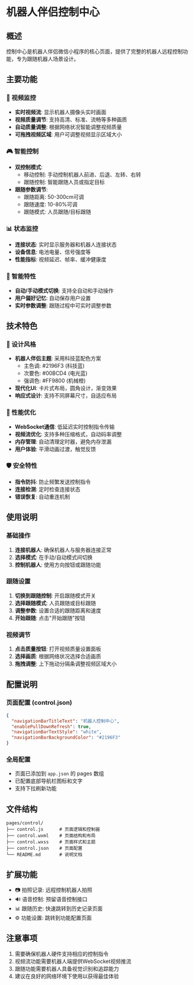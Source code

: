 # 机器人伴侣控制中心

## 概述
控制中心是机器人伴侣微信小程序的核心页面，提供了完整的机器人远程控制功能，专为跟随机器人场景设计。

## 主要功能

### 🎥 视频监控
- **实时视频流**: 显示机器人摄像头实时画面
- **视频质量调节**: 支持高清、标准、流畅等多种画质
- **自动质量调整**: 根据网络状况智能调整视频质量
- **可拖拽视频区域**: 用户可调整视频显示区域大小

### 🎮 智能控制
- **双控制模式**:
  - 移动控制: 手动控制机器人前进、后退、左转、右转
  - 跟随控制: 智能跟随人员或指定目标
- **跟随参数调节**:
  - 跟随距离: 50-300cm可调
  - 跟随速度: 10-80%可调
  - 跟随模式: 人员跟随/目标跟随

### 📊 状态监控
- **连接状态**: 实时显示服务器和机器人连接状态
- **设备信息**: 电池电量、信号强度等
- **性能指标**: 视频延迟、帧率、缓冲健康度

### 🔧 智能特性
- **自动/手动模式切换**: 支持全自动和手动操作
- **用户偏好记忆**: 自动保存用户设置
- **实时参数调整**: 跟随过程中可实时调整参数

## 技术特色

### 🎨 设计风格
- **机器人伴侣主题**: 采用科技蓝配色方案
  - 主色调: #2196F3 (科技蓝)
  - 次要色: #00BCD4 (电光蓝)  
  - 强调色: #FF9800 (机械橙)
- **现代化UI**: 卡片式布局，圆角设计，渐变效果
- **响应式设计**: 支持不同屏幕尺寸，自适应布局

### 🚀 性能优化
- **WebSocket通信**: 低延迟实时控制指令传输
- **视频流优化**: 支持多种压缩格式，自动码率调整
- **内存管理**: 自动清理定时器，避免内存泄漏
- **用户体验**: 平滑动画过渡，触觉反馈

### 🛡️ 安全特性
- **指令防抖**: 防止频繁发送控制指令
- **连接检测**: 定时检查连接状态
- **错误恢复**: 自动重连机制

## 使用说明

### 基础操作
1. **连接机器人**: 确保机器人与服务器连接正常
2. **选择模式**: 在手动/自动模式间切换
3. **控制机器人**: 使用方向按钮或跟随功能

### 跟随设置
1. **切换到跟随控制**: 开启跟随模式开关
2. **选择跟随模式**: 人员跟随或目标跟随
3. **调整参数**: 设置合适的跟随距离和速度
4. **开始跟随**: 点击"开始跟随"按钮

### 视频调节
1. **点击质量按钮**: 打开视频质量设置面板
2. **选择画质**: 根据网络状况选择合适画质
3. **拖拽调整**: 上下拖动分隔条调整视频区域大小

## 配置说明

### 页面配置 (control.json)
```json
{
  "navigationBarTitleText": "机器人控制中心",
  "enablePullDownRefresh": true,
  "navigationBarTextStyle": "white", 
  "navigationBarBackgroundColor": "#2196F3"
}
```

### 全局配置
- 页面已添加到 `app.json` 的 pages 数组
- 已配置底部导航栏图标和文字
- 支持下拉刷新功能

## 文件结构
```
pages/control/
├── control.js      # 页面逻辑和控制器
├── control.wxml    # 页面结构和布局  
├── control.wxss    # 页面样式和主题
├── control.json    # 页面配置
└── README.md       # 说明文档
```

## 扩展功能
- 📷 拍照记录: 远程控制机器人拍照
- 🔊 语音控制: 预留语音控制接口
- 📊 跟随历史: 快速跳转到历史记录页面
- ⚙️ 功能设置: 跳转到功能配置页面

## 注意事项
1. 需要确保机器人硬件支持相应的控制指令
2. 视频流功能需要机器人端提供WebSocket视频推流
3. 跟随功能需要机器人具备视觉识别和追踪能力
4. 建议在良好的网络环境下使用以获得最佳体验 
